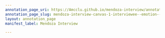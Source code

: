 ```yaml
---
annotation_page_uri: https://Amcclu.github.io/mendoza-interview/annotations/mendoza-interview-canvas-1-interviewee--emotion--suspicion---relating-firsthand-experiences.json
annotation_page_slug: mendoza-interview-canvas-1-interviewee--emotion--suspicion---relating-firsthand-experiences
layout: annotation_page
manifest_label: Mendoza Interview

---
```

